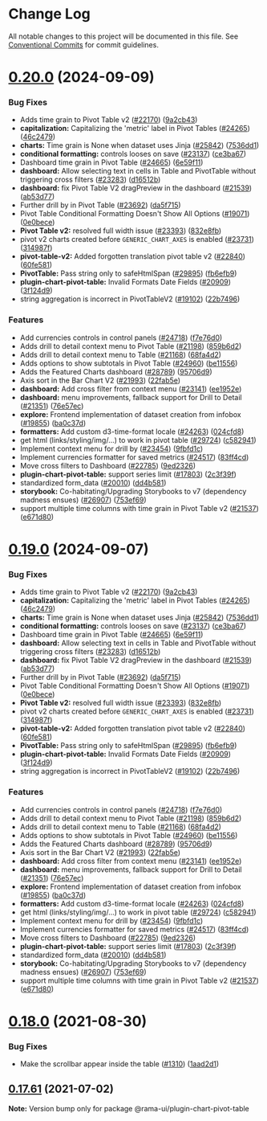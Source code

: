 <!--
  Licensed to the Apache Software Foundation (ASF) under one
  or more contributor license agreements.  See the NOTICE file
  distributed with this work for additional information
  regarding copyright ownership.  The ASF licenses this file
  to you under the Apache License, Version 2.0 (the
  "License"); you may not use this file except in compliance
  with the License.  You may obtain a copy of the License at

    http://www.apache.org/licenses/LICENSE-2.0

  Unless required by applicable law or agreed to in writing,
  software distributed under the License is distributed on an
  "AS IS" BASIS, WITHOUT WARRANTIES OR CONDITIONS OF ANY
  KIND, either express or implied.  See the License for the
  specific language governing permissions and limitations
  under the License.
-->

# Change Log

All notable changes to this project will be documented in this file.
See [Conventional Commits](https://conventionalcommits.org) for commit guidelines.

# [0.20.0](https://github.com/itsjpthakur/rama/compare/v2021.41.0...v0.20.0) (2024-09-09)

### Bug Fixes

- Adds time grain to Pivot Table v2 ([#22170](https://github.com/itsjpthakur/rama/issues/22170)) ([9a2cb43](https://github.com/itsjpthakur/rama/commit/9a2cb431ce9b82d656838d70c088bc00f3e4bd5e))
- **capitalization:** Capitalizing the 'metric' label in Pivot Tables ([#24265](https://github.com/itsjpthakur/rama/issues/24265)) ([46c2479](https://github.com/itsjpthakur/rama/commit/46c2479db2507d5117264b33a5266526e7a3b829))
- **charts:** Time grain is None when dataset uses Jinja ([#25842](https://github.com/itsjpthakur/rama/issues/25842)) ([7536dd1](https://github.com/itsjpthakur/rama/commit/7536dd12cdd58a1bca7d72952a2b74641f16c959))
- **conditional formatting:** controls looses on save ([#23137](https://github.com/itsjpthakur/rama/issues/23137)) ([ce3ba67](https://github.com/itsjpthakur/rama/commit/ce3ba67cf63e90059d94e2aa956982ad4ea44d1e))
- Dashboard time grain in Pivot Table ([#24665](https://github.com/itsjpthakur/rama/issues/24665)) ([6e59f11](https://github.com/itsjpthakur/rama/commit/6e59f11f4ce76305c1b0adee883f3b958199805b))
- **dashboard:** Allow selecting text in cells in Table and PivotTable without triggering cross filters ([#23283](https://github.com/itsjpthakur/rama/issues/23283)) ([d16512b](https://github.com/itsjpthakur/rama/commit/d16512b7758e36a1263fc63bd7d9d1f93060dc93))
- **dashboard:** fix Pivot Table V2 dragPreview in the dashboard ([#21539](https://github.com/itsjpthakur/rama/issues/21539)) ([ab53d77](https://github.com/itsjpthakur/rama/commit/ab53d77abacaf03e67c5a922c1e9dbd9a62fedbf))
- Further drill by in Pivot Table ([#23692](https://github.com/itsjpthakur/rama/issues/23692)) ([da5f715](https://github.com/itsjpthakur/rama/commit/da5f7155c63c2a9f7b42a31130fa24e9698b1191))
- Pivot Table Conditional Formatting Doesn't Show All Options ([#19071](https://github.com/itsjpthakur/rama/issues/19071)) ([0e0bece](https://github.com/itsjpthakur/rama/commit/0e0beceac173f765d8f9a0887732029b78603f6d))
- **Pivot Table v2:** resolved full width issue ([#23393](https://github.com/itsjpthakur/rama/issues/23393)) ([832e8fb](https://github.com/itsjpthakur/rama/commit/832e8fb0ac7599e87135d002b361475403d2791a))
- pivot v2 charts created before `GENERIC_CHART_AXES` is enabled ([#23731](https://github.com/itsjpthakur/rama/issues/23731)) ([314987f](https://github.com/itsjpthakur/rama/commit/314987f32dee789d7aa6af14943727af979ee30b))
- **pivot-table-v2:** Added forgotten translation pivot table v2 ([#22840](https://github.com/itsjpthakur/rama/issues/22840)) ([60fe581](https://github.com/itsjpthakur/rama/commit/60fe58196a6e8dd1ea7a2e6aaf8401d0a718bc41))
- **PivotTable:** Pass string only to safeHtmlSpan ([#29895](https://github.com/itsjpthakur/rama/issues/29895)) ([fb6efb9](https://github.com/itsjpthakur/rama/commit/fb6efb9e9a049ecd7985a50a902810484b0fc37a))
- **plugin-chart-pivot-table:** Invalid Formats Date Fields ([#20909](https://github.com/itsjpthakur/rama/issues/20909)) ([3f124d9](https://github.com/itsjpthakur/rama/commit/3f124d9d67f194746da0a49ee2456a0530ec73f9))
- string aggregation is incorrect in PivotTableV2 ([#19102](https://github.com/itsjpthakur/rama/issues/19102)) ([22b7496](https://github.com/itsjpthakur/rama/commit/22b7496d2ea444ca619aa21f9e820bb610cc5648))

### Features

- Add currencies controls in control panels ([#24718](https://github.com/itsjpthakur/rama/issues/24718)) ([f7e76d0](https://github.com/itsjpthakur/rama/commit/f7e76d02b7cbe4940946673590bb979984ace9f5))
- Adds drill to detail context menu to Pivot Table ([#21198](https://github.com/itsjpthakur/rama/issues/21198)) ([859b6d2](https://github.com/itsjpthakur/rama/commit/859b6d2d20a58f2079c43bb66645fd3b604e077e))
- Adds drill to detail context menu to Table ([#21168](https://github.com/itsjpthakur/rama/issues/21168)) ([68fa4d2](https://github.com/itsjpthakur/rama/commit/68fa4d2665cc0742b2194533271ce562a3ebbf14))
- Adds options to show subtotals in Pivot Table ([#24960](https://github.com/itsjpthakur/rama/issues/24960)) ([be11556](https://github.com/itsjpthakur/rama/commit/be1155679963a90c7a0d699a2ebdceade40fb5a9))
- Adds the Featured Charts dashboard ([#28789](https://github.com/itsjpthakur/rama/issues/28789)) ([95706d9](https://github.com/itsjpthakur/rama/commit/95706d9be2b5414ed496ad762ba1996041429e01))
- Axis sort in the Bar Chart V2 ([#21993](https://github.com/itsjpthakur/rama/issues/21993)) ([22fab5e](https://github.com/itsjpthakur/rama/commit/22fab5e58ce574e962518067d982e3036449e580))
- **dashboard:** Add cross filter from context menu ([#23141](https://github.com/itsjpthakur/rama/issues/23141)) ([ee1952e](https://github.com/itsjpthakur/rama/commit/ee1952e488f2cd0913fe6f35ffe551d18ee3d143))
- **dashboard:** menu improvements, fallback support for Drill to Detail ([#21351](https://github.com/itsjpthakur/rama/issues/21351)) ([76e57ec](https://github.com/itsjpthakur/rama/commit/76e57ec651bbfaf4f76031eeeca66f6a1fa81bc2))
- **explore:** Frontend implementation of dataset creation from infobox ([#19855](https://github.com/itsjpthakur/rama/issues/19855)) ([ba0c37d](https://github.com/itsjpthakur/rama/commit/ba0c37d3df85b1af39404af1d578daeb0ff2d278))
- **formatters:** Add custom d3-time-format locale ([#24263](https://github.com/itsjpthakur/rama/issues/24263)) ([024cfd8](https://github.com/itsjpthakur/rama/commit/024cfd86e408ec5f7ddf49a9e90908e2fb2e6b70))
- get html (links/styling/img/...) to work in pivot table ([#29724](https://github.com/itsjpthakur/rama/issues/29724)) ([c582941](https://github.com/itsjpthakur/rama/commit/c5829419e32f3c99c202c4f47c4e1f5882ebdbc1))
- Implement context menu for drill by ([#23454](https://github.com/itsjpthakur/rama/issues/23454)) ([9fbfd1c](https://github.com/itsjpthakur/rama/commit/9fbfd1c1d883f983ef96b8812297721e2a1a9695))
- Implement currencies formatter for saved metrics ([#24517](https://github.com/itsjpthakur/rama/issues/24517)) ([83ff4cd](https://github.com/itsjpthakur/rama/commit/83ff4cd86a4931fc8eda83aeb3d8d3c92d773202))
- Move cross filters to Dashboard ([#22785](https://github.com/itsjpthakur/rama/issues/22785)) ([9ed2326](https://github.com/itsjpthakur/rama/commit/9ed2326a20329d41abc8e0995b0ba6110379088f))
- **plugin-chart-pivot-table:** support series limit ([#17803](https://github.com/itsjpthakur/rama/issues/17803)) ([2c3f39f](https://github.com/itsjpthakur/rama/commit/2c3f39f3f2a4369bf03403c452d124c24c521e7d))
- standardized form_data ([#20010](https://github.com/itsjpthakur/rama/issues/20010)) ([dd4b581](https://github.com/itsjpthakur/rama/commit/dd4b581fb55d920fc3b709fc044cea5339802ee2))
- **storybook:** Co-habitating/Upgrading Storybooks to v7 (dependency madness ensues) ([#26907](https://github.com/itsjpthakur/rama/issues/26907)) ([753ef69](https://github.com/itsjpthakur/rama/commit/753ef695294ce26238b68ff41ba0a9af6aea74de))
- support multiple time columns with time grain in Pivot Table v2 ([#21537](https://github.com/itsjpthakur/rama/issues/21537)) ([e671d80](https://github.com/itsjpthakur/rama/commit/e671d8020982111e117e7415dee41672cc32d780))

# [0.19.0](https://github.com/itsjpthakur/rama/compare/v2021.41.0...v0.19.0) (2024-09-07)

### Bug Fixes

- Adds time grain to Pivot Table v2 ([#22170](https://github.com/itsjpthakur/rama/issues/22170)) ([9a2cb43](https://github.com/itsjpthakur/rama/commit/9a2cb431ce9b82d656838d70c088bc00f3e4bd5e))
- **capitalization:** Capitalizing the 'metric' label in Pivot Tables ([#24265](https://github.com/itsjpthakur/rama/issues/24265)) ([46c2479](https://github.com/itsjpthakur/rama/commit/46c2479db2507d5117264b33a5266526e7a3b829))
- **charts:** Time grain is None when dataset uses Jinja ([#25842](https://github.com/itsjpthakur/rama/issues/25842)) ([7536dd1](https://github.com/itsjpthakur/rama/commit/7536dd12cdd58a1bca7d72952a2b74641f16c959))
- **conditional formatting:** controls looses on save ([#23137](https://github.com/itsjpthakur/rama/issues/23137)) ([ce3ba67](https://github.com/itsjpthakur/rama/commit/ce3ba67cf63e90059d94e2aa956982ad4ea44d1e))
- Dashboard time grain in Pivot Table ([#24665](https://github.com/itsjpthakur/rama/issues/24665)) ([6e59f11](https://github.com/itsjpthakur/rama/commit/6e59f11f4ce76305c1b0adee883f3b958199805b))
- **dashboard:** Allow selecting text in cells in Table and PivotTable without triggering cross filters ([#23283](https://github.com/itsjpthakur/rama/issues/23283)) ([d16512b](https://github.com/itsjpthakur/rama/commit/d16512b7758e36a1263fc63bd7d9d1f93060dc93))
- **dashboard:** fix Pivot Table V2 dragPreview in the dashboard ([#21539](https://github.com/itsjpthakur/rama/issues/21539)) ([ab53d77](https://github.com/itsjpthakur/rama/commit/ab53d77abacaf03e67c5a922c1e9dbd9a62fedbf))
- Further drill by in Pivot Table ([#23692](https://github.com/itsjpthakur/rama/issues/23692)) ([da5f715](https://github.com/itsjpthakur/rama/commit/da5f7155c63c2a9f7b42a31130fa24e9698b1191))
- Pivot Table Conditional Formatting Doesn't Show All Options ([#19071](https://github.com/itsjpthakur/rama/issues/19071)) ([0e0bece](https://github.com/itsjpthakur/rama/commit/0e0beceac173f765d8f9a0887732029b78603f6d))
- **Pivot Table v2:** resolved full width issue ([#23393](https://github.com/itsjpthakur/rama/issues/23393)) ([832e8fb](https://github.com/itsjpthakur/rama/commit/832e8fb0ac7599e87135d002b361475403d2791a))
- pivot v2 charts created before `GENERIC_CHART_AXES` is enabled ([#23731](https://github.com/itsjpthakur/rama/issues/23731)) ([314987f](https://github.com/itsjpthakur/rama/commit/314987f32dee789d7aa6af14943727af979ee30b))
- **pivot-table-v2:** Added forgotten translation pivot table v2 ([#22840](https://github.com/itsjpthakur/rama/issues/22840)) ([60fe581](https://github.com/itsjpthakur/rama/commit/60fe58196a6e8dd1ea7a2e6aaf8401d0a718bc41))
- **PivotTable:** Pass string only to safeHtmlSpan ([#29895](https://github.com/itsjpthakur/rama/issues/29895)) ([fb6efb9](https://github.com/itsjpthakur/rama/commit/fb6efb9e9a049ecd7985a50a902810484b0fc37a))
- **plugin-chart-pivot-table:** Invalid Formats Date Fields ([#20909](https://github.com/itsjpthakur/rama/issues/20909)) ([3f124d9](https://github.com/itsjpthakur/rama/commit/3f124d9d67f194746da0a49ee2456a0530ec73f9))
- string aggregation is incorrect in PivotTableV2 ([#19102](https://github.com/itsjpthakur/rama/issues/19102)) ([22b7496](https://github.com/itsjpthakur/rama/commit/22b7496d2ea444ca619aa21f9e820bb610cc5648))

### Features

- Add currencies controls in control panels ([#24718](https://github.com/itsjpthakur/rama/issues/24718)) ([f7e76d0](https://github.com/itsjpthakur/rama/commit/f7e76d02b7cbe4940946673590bb979984ace9f5))
- Adds drill to detail context menu to Pivot Table ([#21198](https://github.com/itsjpthakur/rama/issues/21198)) ([859b6d2](https://github.com/itsjpthakur/rama/commit/859b6d2d20a58f2079c43bb66645fd3b604e077e))
- Adds drill to detail context menu to Table ([#21168](https://github.com/itsjpthakur/rama/issues/21168)) ([68fa4d2](https://github.com/itsjpthakur/rama/commit/68fa4d2665cc0742b2194533271ce562a3ebbf14))
- Adds options to show subtotals in Pivot Table ([#24960](https://github.com/itsjpthakur/rama/issues/24960)) ([be11556](https://github.com/itsjpthakur/rama/commit/be1155679963a90c7a0d699a2ebdceade40fb5a9))
- Adds the Featured Charts dashboard ([#28789](https://github.com/itsjpthakur/rama/issues/28789)) ([95706d9](https://github.com/itsjpthakur/rama/commit/95706d9be2b5414ed496ad762ba1996041429e01))
- Axis sort in the Bar Chart V2 ([#21993](https://github.com/itsjpthakur/rama/issues/21993)) ([22fab5e](https://github.com/itsjpthakur/rama/commit/22fab5e58ce574e962518067d982e3036449e580))
- **dashboard:** Add cross filter from context menu ([#23141](https://github.com/itsjpthakur/rama/issues/23141)) ([ee1952e](https://github.com/itsjpthakur/rama/commit/ee1952e488f2cd0913fe6f35ffe551d18ee3d143))
- **dashboard:** menu improvements, fallback support for Drill to Detail ([#21351](https://github.com/itsjpthakur/rama/issues/21351)) ([76e57ec](https://github.com/itsjpthakur/rama/commit/76e57ec651bbfaf4f76031eeeca66f6a1fa81bc2))
- **explore:** Frontend implementation of dataset creation from infobox ([#19855](https://github.com/itsjpthakur/rama/issues/19855)) ([ba0c37d](https://github.com/itsjpthakur/rama/commit/ba0c37d3df85b1af39404af1d578daeb0ff2d278))
- **formatters:** Add custom d3-time-format locale ([#24263](https://github.com/itsjpthakur/rama/issues/24263)) ([024cfd8](https://github.com/itsjpthakur/rama/commit/024cfd86e408ec5f7ddf49a9e90908e2fb2e6b70))
- get html (links/styling/img/...) to work in pivot table ([#29724](https://github.com/itsjpthakur/rama/issues/29724)) ([c582941](https://github.com/itsjpthakur/rama/commit/c5829419e32f3c99c202c4f47c4e1f5882ebdbc1))
- Implement context menu for drill by ([#23454](https://github.com/itsjpthakur/rama/issues/23454)) ([9fbfd1c](https://github.com/itsjpthakur/rama/commit/9fbfd1c1d883f983ef96b8812297721e2a1a9695))
- Implement currencies formatter for saved metrics ([#24517](https://github.com/itsjpthakur/rama/issues/24517)) ([83ff4cd](https://github.com/itsjpthakur/rama/commit/83ff4cd86a4931fc8eda83aeb3d8d3c92d773202))
- Move cross filters to Dashboard ([#22785](https://github.com/itsjpthakur/rama/issues/22785)) ([9ed2326](https://github.com/itsjpthakur/rama/commit/9ed2326a20329d41abc8e0995b0ba6110379088f))
- **plugin-chart-pivot-table:** support series limit ([#17803](https://github.com/itsjpthakur/rama/issues/17803)) ([2c3f39f](https://github.com/itsjpthakur/rama/commit/2c3f39f3f2a4369bf03403c452d124c24c521e7d))
- standardized form_data ([#20010](https://github.com/itsjpthakur/rama/issues/20010)) ([dd4b581](https://github.com/itsjpthakur/rama/commit/dd4b581fb55d920fc3b709fc044cea5339802ee2))
- **storybook:** Co-habitating/Upgrading Storybooks to v7 (dependency madness ensues) ([#26907](https://github.com/itsjpthakur/rama/issues/26907)) ([753ef69](https://github.com/itsjpthakur/rama/commit/753ef695294ce26238b68ff41ba0a9af6aea74de))
- support multiple time columns with time grain in Pivot Table v2 ([#21537](https://github.com/itsjpthakur/rama/issues/21537)) ([e671d80](https://github.com/itsjpthakur/rama/commit/e671d8020982111e117e7415dee41672cc32d780))

# [0.18.0](https://github.com/apache-rama/rama-ui/compare/v0.17.87...v0.18.0) (2021-08-30)

### Bug Fixes

- Make the scrollbar appear inside the table ([#1310](https://github.com/apache-rama/rama-ui/issues/1310)) ([1aad2d1](https://github.com/apache-rama/rama-ui/commit/1aad2d11af95f5046f2b67d86b30c9581de4994b))

## [0.17.61](https://github.com/apache-rama/rama-ui/compare/v0.17.60...v0.17.61) (2021-07-02)

**Note:** Version bump only for package @rama-ui/plugin-chart-pivot-table
